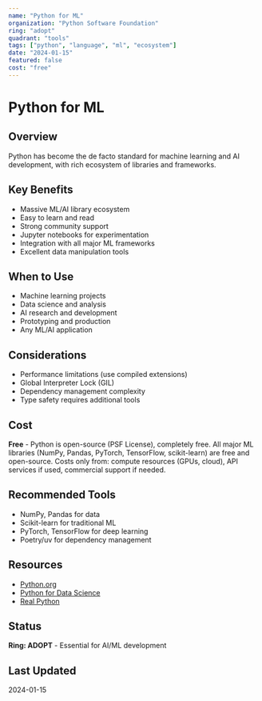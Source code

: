 ```yaml
---
name: "Python for ML"
organization: "Python Software Foundation"
ring: "adopt"
quadrant: "tools"
tags: ["python", "language", "ml", "ecosystem"]
date: "2024-01-15"
featured: false
cost: "free"
---
```


# Python for ML

## Overview
Python has become the de facto standard for machine learning and AI development, with rich ecosystem of libraries and frameworks.

## Key Benefits
- Massive ML/AI library ecosystem
- Easy to learn and read
- Strong community support
- Jupyter notebooks for experimentation
- Integration with all major ML frameworks
- Excellent data manipulation tools

## When to Use
- Machine learning projects
- Data science and analysis
- AI research and development
- Prototyping and production
- Any ML/AI application

## Considerations
- Performance limitations (use compiled extensions)
- Global Interpreter Lock (GIL)
- Dependency management complexity
- Type safety requires additional tools

## Cost
**Free** - Python is open-source (PSF License), completely free. All major ML libraries (NumPy, Pandas, PyTorch, TensorFlow, scikit-learn) are free and open-source. Costs only from: compute resources (GPUs, cloud), API services if used, commercial support if needed.

## Recommended Tools
- NumPy, Pandas for data
- Scikit-learn for traditional ML
- PyTorch, TensorFlow for deep learning
- Poetry/uv for dependency management

## Resources
- [Python.org](https://python.org)
- [Python for Data Science](https://www.python.org/about/gettingstarted/)
- [Real Python](https://realpython.com)

## Status
**Ring: ADOPT** - Essential for AI/ML development

## Last Updated
2024-01-15

